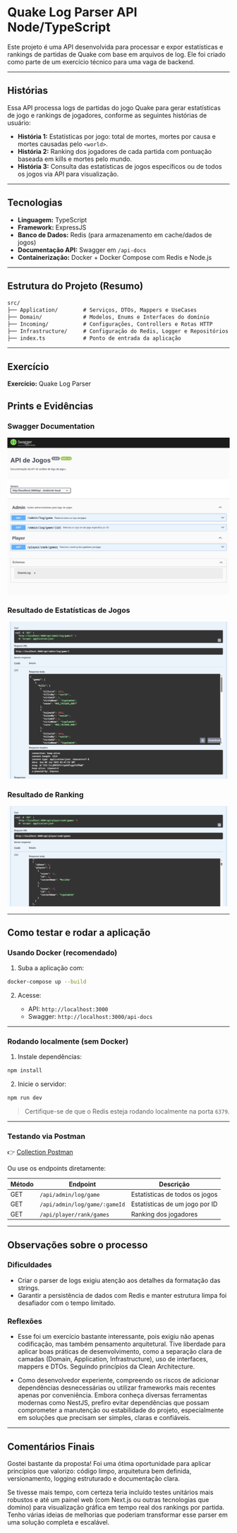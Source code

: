 
# Quake Log Parser API Node/TypeScript

Este projeto é uma API desenvolvida para processar e expor estatísticas e rankings de partidas de Quake com base em arquivos de log. Ele foi criado como parte de um exercício técnico para uma vaga de backend.

---

## Histórias

Essa API processa logs de partidas do jogo Quake para gerar estatísticas de jogo e rankings de jogadores, conforme as seguintes histórias de usuário:

* **História 1:** Estatísticas por jogo: total de mortes, mortes por causa e mortes causadas pelo `<world>`.
* **História 2:** Ranking dos jogadores de cada partida com pontuação baseada em kills e mortes pelo mundo.
* **História 3:** Consulta das estatísticas de jogos específicos ou de todos os jogos via API para visualização.

---

## Tecnologias

* **Linguagem:** TypeScript
* **Framework:** ExpressJS
* **Banco de Dados:** Redis (para armazenamento em cache/dados de jogos)
* **Documentação API:** Swagger em `/api-docs`
* **Containerização:** Docker + Docker Compose com Redis e Node.js

---

## Estrutura do Projeto (Resumo)

```
src/
├── Application/        # Serviços, DTOs, Mappers e UseCases
├── Domain/             # Modelos, Enums e Interfaces do domínio
├── Incoming/           # Configurações, Controllers e Rotas HTTP
├── Infrastructure/     # Configuração do Redis, Logger e Repositórios
├── index.ts            # Ponto de entrada da aplicação
```

---

## Exercício

**Exercício:** Quake Log Parser


## Prints e Evidências

### Swagger Documentation
![Swagger Screenshot](./prints/swagger.png)

### Resultado de Estatísticas de Jogos
![Estatísticas](./prints/games_stats.png)

### Resultado de Ranking
![Ranking](./prints/player_rank.png)

---

## Como testar e rodar a aplicação

### Usando Docker (recomendado)

1. Suba a aplicação com:
```bash
docker-compose up --build
````

2. Acesse:

   * API: `http://localhost:3000`
   * Swagger: `http://localhost:3000/api-docs`

---

### Rodando localmente (sem Docker)

1. Instale dependências:

```bash
npm install
```

2. Inicie o servidor:

```bash
npm run dev
```

> Certifique-se de que o Redis esteja rodando localmente na porta `6379`.

---

### Testando via Postman

👉 [Collection Postman](./postman/Quake%20Log%20Parser%20API.postman_collection.json)


Ou use os endpoints diretamente:

| Método | Endpoint                      | Descrição                      |
| ------ | ----------------------------- | ------------------------------ |
| GET    | `/api/admin/log/game`         | Estatísticas de todos os jogos |
| GET    | `/api/admin/log/game/:gameId` | Estatísticas de um jogo por ID |
| GET    | `/api/player/rank/games`      | Ranking dos jogadores          |

---

## Observações sobre o processo

### Dificuldades

* Criar o parser de logs exigiu atenção aos detalhes da formatação das strings.
* Garantir a persistência de dados com Redis e manter estrutura limpa foi desafiador com o tempo limitado.

### Reflexões

* Esse foi um exercício bastante interessante, pois exigiu não apenas codificação, mas também pensamento arquitetural. Tive liberdade para aplicar boas práticas de desenvolvimento, como a separação clara de camadas (Domain, Application, Infrastructure), uso de interfaces, mappers e DTOs. Seguindo princípios da Clean Architecture.

* Como desenvolvedor experiente, compreendo os riscos de adicionar dependências desnecessárias ou utilizar frameworks mais recentes apenas por conveniência. Embora conheça diversas ferramentas modernas como NestJS, prefiro evitar dependências que possam comprometer a manutenção ou estabilidade do projeto, especialmente em soluções que precisam ser simples, claras e confiáveis.

---

## Comentários Finais

Gostei bastante da proposta! Foi uma ótima oportunidade para aplicar princípios que valorizo: código limpo, arquitetura bem definida, versionamento, logging estruturado e documentação clara.

Se tivesse mais tempo, com certeza teria incluído testes unitários mais robustos e até um painel web (com Next.js ou outras tecnologias que domino) para visualização gráfica em tempo real dos rankings por partida. Tenho várias ideias de melhorias que poderiam transformar esse parser em uma solução completa e escalável.